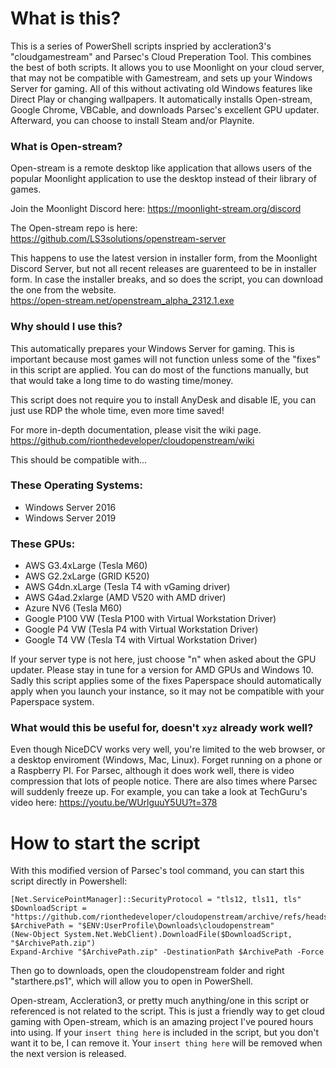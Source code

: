 # What is this?
This is a series of PowerShell scripts inspried by accleration3's "cloudgamestream" and Parsec's Cloud Preperation Tool. This combines the best of both scripts. It allows you to use Moonlight on your cloud server, that may not be compatible with Gamestream, and sets up your Windows Server for gaming. All of this without activating old Windows features like Direct Play or changing wallpapers. It automatically installs Open-stream, Google Chrome, VBCable, and downloads Parsec's excellent GPU updater. Afterward, you can choose to install Steam and/or Playnite.

### What is Open-stream?
Open-stream is a remote desktop like application that allows users of the popular Moonlight application to use the desktop instead of their library of games. 

Join the Moonlight Discord here: https://moonlight-stream.org/discord

The Open-stream repo is here: https://github.com/LS3solutions/openstream-server

This happens to use the latest version in installer form, from the Moonlight Discord Server, but not all recent releases are guarenteed to be in installer form. In case the installer breaks, and so does the script, you can download the one from the website.  
https://open-stream.net/openstream_alpha_2312.1.exe

### Why should I use this?
This automatically prepares your Windows Server for gaming. This is important because most games will not function unless some of the "fixes" in this script are applied. You can do most of the functions manually, but that would take a long time to do wasting time/money.

This script does not require you to install AnyDesk and disable IE, you can just use RDP the whole time, even more time saved!

For more in-depth documentation, please visit the wiki page. 
https://github.com/rionthedeveloper/cloudopenstream/wiki

This should be compatible with...

### These Operating Systems:
* Windows Server 2016
* Windows Server 2019

### These GPUs:
* AWS G3.4xLarge (Tesla M60)
* AWS G2.2xLarge (GRID K520)
* AWS G4dn.xLarge (Tesla T4 with vGaming driver)
* AWS G4ad.2xlarge (AMD V520 with AMD driver)
* Azure NV6 (Tesla M60)
* Google P100 VW (Tesla P100 with Virtual Workstation Driver)
* Google P4 VW (Tesla P4 with Virtual Workstation Driver)
* Google T4 VW (Tesla T4 with Virtual Workstation Driver)

If your server type is not here, just choose "n" when asked about the GPU updater. Please stay in tune for a version for AMD GPUs and Windows 10. Sadly this script applies some of the fixes Paperspace should automatically apply when you launch your instance, so it may not be compatible with your Paperspace system. 

### What would this be useful for, doesn't `xyz` already work well?
Even though NiceDCV works very well, you're limited to the web browser, or a desktop enviroment (Windows, Mac, Linux). Forget running on a phone or a Raspberry PI. For Parsec, although it does work well, there is video compression that lots of people notice. There are also times where Parsec will suddenly freeze up. For example, you can take a look at TechGuru's video here: https://youtu.be/WUrlguuY5UU?t=378

# How to start the script
With this modified version of Parsec's tool command, you can start this script directly in Powershell: 
```
[Net.ServicePointManager]::SecurityProtocol = "tls12, tls11, tls" 
$DownloadScript = "https://github.com/rionthedeveloper/cloudopenstream/archive/refs/heads/main.zip"  
$ArchivePath = "$ENV:UserProfile\Downloads\cloudopenstream"  
(New-Object System.Net.WebClient).DownloadFile($DownloadScript, "$ArchivePath.zip")  
Expand-Archive "$ArchivePath.zip" -DestinationPath $ArchivePath -Force
```

Then go to downloads, open the cloudopenstream folder and right "starthere.ps1", which will allow you to open in PowerShell. 

Open-stream, Accleration3, or pretty much anything/one in this script or referenced is not related to the script. This is just a friendly way to get cloud gaming with Open-stream, which is an amazing project I've poured hours into using. If your `insert thing here` is included in the script, but you don't want it to be, I can remove it. Your `insert thing here` will be removed when the next version is released. 
